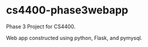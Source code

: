 # cs4400-phase3webapp
Phase 3 Project for CS4400. 

Web app constructed using python, Flask, and pymysql. 
